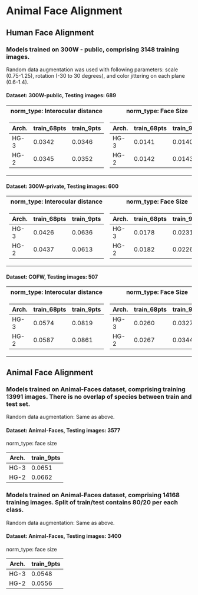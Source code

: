 # Animal Face Alignment


## Human Face Alignment
### Models trained on 300W - public, comprising 3148 training images.
Random data augmentation was used with following parameters: scale (0.75-1.25), rotation (-30 to 30 degrees), and color jittering on each plane (0.6-1.4). 

#### Dataset: 300W-public, Testing images: 689    

<table>
<tr><th>norm_type: Interocular distance </th><th>norm_type: Face Size</th></tr>
<tr><td>

| Arch.  | train_68pts | train_9pts |   
| -- | -- | -- | 
| HG-3 | 0.0342 | 0.0346 |    
| HG-2 | 0.0345 | 0.0352 |  

</td><td>
 
| Arch.  | train_68pts | train_9pts |   
| -- | -- | -- | 
| HG-3 | 0.0141 | 0.0140 |    
| HG-2 | 0.0142 | 0.0143 |

</td></tr> </table>
 
#### Dataset: 300W-private, Testing images: 600  

<table>
<tr><th>norm_type: Interocular distance </th><th>norm_type: Face Size</th></tr>
<tr><td>

| Arch.  | train_68pts | train_9pts |   
| -- | -- | -- | 
| HG-3 | 0.0426 | 0.0636 |    
| HG-2 | 0.0437 | 0.0613 |  

</td><td>
 
| Arch.  | train_68pts | train_9pts |   
| -- | -- | -- | 
| HG-3 | 0.0178 | 0.0231 |    
| HG-2 | 0.0182 | 0.0226 |

</td></tr> </table>


#### Dataset: COFW, Testing images: 507  

<table>
<tr><th>norm_type: Interocular distance </th><th>norm_type: Face Size</th></tr>
<tr><td>

| Arch.  | train_68pts | train_9pts |   
| -- | -- | -- | 
| HG-3 | 0.0574 | 0.0819 |    
| HG-2 | 0.0587 | 0.0861 |  

</td><td>
 
| Arch.  | train_68pts | train_9pts |   
| -- | -- | -- | 
| HG-3 | 0.0260 | 0.0327 |    
| HG-2 | 0.0267 | 0.0344 |

</td></tr> </table>


## Animal Face Alignment  
### Models trained on Animal-Faces dataset, comprising training 13991 images. There is no overlap of species between train and test set.  
Random data augmentation: Same as above.  
#### Dataset: Animal-Faces, Testing images: 3577  
norm_type: face size  

| Arch.  | train_9pts |
| ------------- | ------------- | 
| HG-3 | 0.0651 |    
| HG-2 | 0.0662 | 

### Models trained on Animal-Faces dataset, comprising 14168 training images. Split of train/test contains 80/20 per each class.  
Random data augmentation: Same as above.  
#### Dataset: Animal-Faces, Testing images: 3400   
norm_type: face size  

| Arch.  | train_9pts |
| ------------- | ------------- | 
| HG-3 | 0.0548 |    
| HG-2 | 0.0556 | 




 
